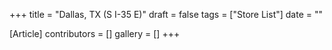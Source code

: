 +++
title = "Dallas, TX (S I-35 E)"
draft = false
tags = ["Store List"]
date = ""

[Article]
contributors = []
gallery = []
+++